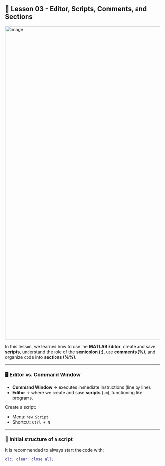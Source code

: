## 📑 Lesson 03 - Editor, Scripts, Comments, and Sections

<img width="1918" height="1020" alt="image" src="https://github.com/user-attachments/assets/5d08781c-8852-4c1a-bce0-2991a88fe50d" />

In this lesson, we learned how to use the **MATLAB Editor**, create and save **scripts**, understand the role of the **semicolon (;)**, use **comments (%)**, and organize code into **sections (%%)**.

---

### 🖥️ Editor vs. Command Window

- **Command Window** → executes immediate instructions (line by line).  
- **Editor** → where we create and save **scripts** (`.m`), functioning like programs.  

Create a script:
- Menu: `New Script`  
- Shortcut: `Ctrl + N`  

---

### 📂 Initial structure of a script

It is recommended to always start the code with:

```matlab
clc; clear; close all;
